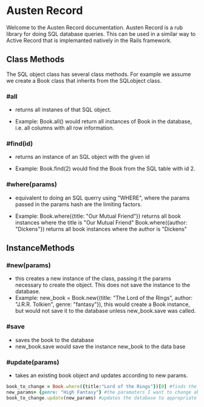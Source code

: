 # Austen Record

Welcome to the Austen Record documentation. Austen Record is a rub library for doing SQL database queries. This can be used in a similar way to Active Record that is implemanted natively in the Rails framework. 


## Class Methods
The SQL object class has several class methods. 
For example we assume we create a Book class that inherits from the SQLobject class. 

### #all
- returns all instanes of that SQL object. 

- Example: Book.all() would return all instances of Book in the database, i.e. all columns with all row information. 

### #find(id)
- returns an instance of an SQL object with the given id

- Example: Book.find(2) would find the Book from the SQL table with id 2. 

### #where(params)
- equivalent to doing an SQL querry using "WHERE", where the params passed in the params hash are the limiting factors. 

- Example: Book.where({title: "Our Mutual Friend"}) returns all book instances where the title is "Our Mutual Friend" Book.where({author: "Dickens"}) returns all book instances where the author is "Dickens"

## InstanceMethods

### #new(params)
- this creates a new instance of the class, passing it the params necessary to create the object. This does not save the instance to the database.  
- Example: new_book = Book.new({title: "The Lord of the Rings", author: "J.R.R. Tolkien", genre: "fantasy"}), this would create a Book instance, but would not save it to the database unless new_book.save was called. 

### #save
- saves the book to the database
- new_book.save would save the instance new_book to the data base

### #update(params)
- takes an existing book object and updates according to new params. 
```ruby
book_to_change = Book.where({title:"Lord of the Rings"})[0] #finds the appropriate book
new_params= {genre: "High Fantasy"} #the paramaters I want to change about the book
book_to_change.update(new_params) #updates the database to appropriate values 

```

